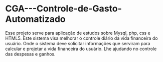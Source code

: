 # CGA---Controle-de-Gasto-Automatizado
Esse projeto serve para aplicação de estudos sobre Mysql, php, css e HTML5. Este sistema visa melhorar o controle diário da vida financeira do usuário. Onde o sistema deve solicitar informações que serviram para calcular e projetar a vida financeira do usuário. Lhe ajudando no controle das despesas e ganhos.
